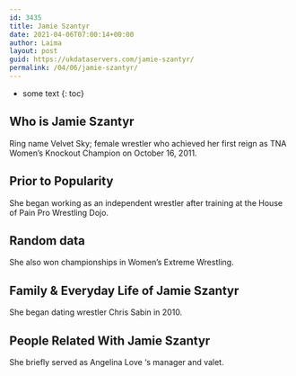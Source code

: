 ```yaml
---
id: 3435
title: Jamie Szantyr
date: 2021-04-06T07:00:14+00:00
author: Laima
layout: post
guid: https://ukdataservers.com/jamie-szantyr/
permalink: /04/06/jamie-szantyr/
---
```


* some text
{: toc}


## Who is Jamie Szantyr
                  
                  
                  
Ring name Velvet Sky; female wrestler who achieved her first reign as TNA Women&#8217;s Knockout Champion on October 16, 2011.
                  
              
            
              
            
                
                
                
## Prior to Popularity
                  
                  
                  
She began working as an independent wrestler after training at the House of Pain Pro Wrestling Dojo.
                  
              
            
              
            
                
                
                
## Random data
                  
                  
                  
She also won championships in Women&#8217;s Extreme Wrestling.
                  
              
            
              
            
                
                
                
## Family & Everyday Life of Jamie Szantyr
                  
                  
                  
She began dating wrestler Chris Sabin in 2010.
                  
              
            
              
            
                
                
                
## People Related With Jamie Szantyr
                  
                  
                  
She briefly served as Angelina Love &#8216;s manager and valet.
                  
              
            
              
            
                
              
            
              
              
            
            
              
            
          
          
          